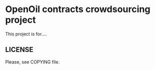 # OpenOil contracts crowdsourcing project

This project is for....


## LICENSE

Please, see COPYING file.
